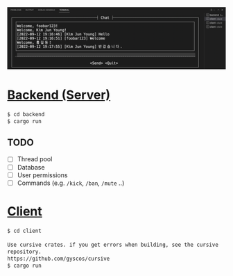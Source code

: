<div align="center">
    <img src="./preview.png" alt="Preview">
</div>

# [Backend (Server)](./backend)

```console
$ cd backend
$ cargo run
```

## TODO

* [ ] Thread pool
* [ ] Database
* [ ] User permissions
* [ ] Commands (e.g. `/kick`, `/ban`, `/mute` ..)

# [Client](./client)

```console
$ cd client

Use cursive crates. if you get errors when building, see the cursive repository.
https://github.com/gyscos/cursive
$ cargo run
```
